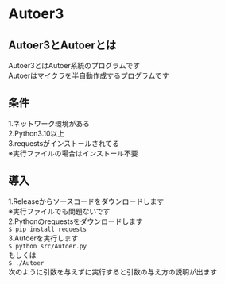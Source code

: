 # Autoer3

## Autoer3とAutoerとは
Autoer3とはAutoer系統のプログラムです
<br/>Autoerはマイクラを半自動作成するプログラムです

## 条件
1.ネットワーク環境がある
<br/>2.Python3.10以上
<br/>3.requestsがインストールされてる
<br/>※実行ファイルの場合はインストール不要

## 導入
1.Releaseからソースコードをダウンロードします
<br/>※実行ファイルでも問題ないです
<br/>2.Pythonのrequestsをダウンロードします
<br/>`$ pip install requests`
<br/>3.Autoerを実行します
<br/>`$ python src/Autoer.py`
<br/>もしくは
<br/>`$ ./Autoer`
<br/>次のように引数を与えずに実行すると引数の与え方の説明が出ます
